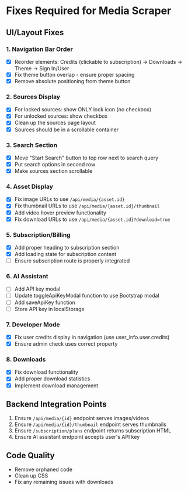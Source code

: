 # Fixes Required for Media Scraper

## UI/Layout Fixes

### 1. Navigation Bar Order
- [x] Reorder elements: Credits (clickable to subscription) -> Downloads -> Theme -> Sign In/User
- [x] Fix theme button overlap - ensure proper spacing
- [x] Remove absolute positioning from theme button

### 2. Sources Display
- [x] For locked sources: show ONLY lock icon (no checkbox)
- [x] For unlocked sources: show checkbox
- [x] Clean up the sources page layout
- [x] Sources should be in a scrollable container

### 3. Search Section
- [x] Move "Start Search" button to top row next to search query
- [x] Put search options in second row
- [x] Make sources section scrollable

### 4. Asset Display
- [x] Fix image URLs to use `/api/media/{asset.id}`
- [x] Fix thumbnail URLs to use `/api/media/{asset.id}/thumbnail`
- [x] Add video hover preview functionality
- [x] Fix download URLs to use `/api/media/{asset.id}?download=true`

### 5. Subscription/Billing
- [x] Add proper heading to subscription section
- [x] Add loading state for subscription content
- [ ] Ensure subscription route is properly integrated

### 6. AI Assistant
- [ ] Add API key modal
- [ ] Update toggleApiKeyModal function to use Bootstrap modal
- [ ] Add saveApiKey function
- [ ] Store API key in localStorage

### 7. Developer Mode
- [x] Fix user credits display in navigation (use user_info.user.credits)
- [x] Ensure admin check uses correct property

### 8. Downloads
- [x] Fix download functionality
- [x] Add proper download statistics
- [x] Implement download management

## Backend Integration Points

1. Ensure `/api/media/{id}` endpoint serves images/videos
2. Ensure `/api/media/{id}/thumbnail` endpoint serves thumbnails
3. Ensure `/subscription/plans` endpoint returns subscription HTML
4. Ensure AI assistant endpoint accepts user's API key

## Code Quality
- Remove orphaned code
- Clean up CSS
- Fix any remaining issues with downloads 